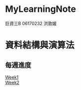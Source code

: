 # MyLearningNote

巨資三B 06170232 洪敦媛
<h1>資料結構與演算法</h1>
<h2>每週進度</h2>


[Week1](https://github.com/HTY62006/MyLearningNote/tree/master/Leetcode/week1)
<br>
[Week2](https://github.com/HTY62006/MyLearningNote/tree/master/Leetcode/week2)
